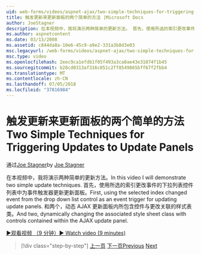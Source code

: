 ```yaml
---
uid: web-forms/videos/aspnet-ajax/two-simple-techniques-for-triggering-updates-to-update-panels
title: 触发更新来更新面板的两个简单的方法 |Microsoft Docs
author: JoeStagner
description: 在本视频中，我将演示两种简单的更新方法。 首先，使用所选的索引更改事件从下拉列表控件作为事件三角函数...
ms.author: aspnetcontent
ms.date: 03/13/2008
ms.assetid: c844da8a-10e6-45c9-a9e2-331a3b8d3e03
msc.legacyurl: /web-forms/videos/aspnet-ajax/two-simple-techniques-for-triggering-updates-to-update-panels
msc.type: video
ms.openlocfilehash: 2eec9ca1efdb1f05f493a3ca0ae43e31074f1b45
ms.sourcegitcommit: b28cd0313af316c051c2ff8549865bff67f2fbb4
ms.translationtype: MT
ms.contentlocale: zh-CN
ms.lasthandoff: 07/05/2018
ms.locfileid: "37816984"
---
```

<a name="two-simple-techniques-for-triggering-updates-to-update-panels"></a><span data-ttu-id="d23b4-104">触发更新来更新面板的两个简单的方法</span><span class="sxs-lookup"><span data-stu-id="d23b4-104">Two Simple Techniques for Triggering Updates to Update Panels</span></span>
====================
<span data-ttu-id="d23b4-105">通过[Joe Stagner](https://github.com/JoeStagner)</span><span class="sxs-lookup"><span data-stu-id="d23b4-105">by [Joe Stagner](https://github.com/JoeStagner)</span></span>

<span data-ttu-id="d23b4-106">在本视频中，我将演示两种简单的更新方法。</span><span class="sxs-lookup"><span data-stu-id="d23b4-106">In this video I will demonstrate two simple update techniques.</span></span> <span data-ttu-id="d23b4-107">首先，使用所选的索引更改事件的下拉列表控件列表中为事件触发器更新更新面板。</span><span class="sxs-lookup"><span data-stu-id="d23b4-107">First, using the selected index changed event from the drop down list control as an event trigger for updating update panels.</span></span> <span data-ttu-id="d23b4-108">和两个，动态 AJAX 更新面板内所包含控件与更改关联的样式表类。</span><span class="sxs-lookup"><span data-stu-id="d23b4-108">And two, dynamically changing the associated style sheet class with controls contained within the AJAX update panel.</span></span>

[<span data-ttu-id="d23b4-109">&#9654;观看视频 （9 分钟）</span><span class="sxs-lookup"><span data-stu-id="d23b4-109">&#9654; Watch video (9 minutes)</span></span>](https://channel9.msdn.com/Blogs/ASP-NET-Site-Videos/two-simple-techniques-for-triggering-updates-to-update-panels)

> [!div class="step-by-step"]
> <span data-ttu-id="d23b4-110">[上一页](how-do-i-retrieve-values-from-server-side-ajax-controls.md)
> [下一页](use-aspnet-ajax-cascading-drop-down-control-to-access-a-database.md)</span><span class="sxs-lookup"><span data-stu-id="d23b4-110">[Previous](how-do-i-retrieve-values-from-server-side-ajax-controls.md)
[Next](use-aspnet-ajax-cascading-drop-down-control-to-access-a-database.md)</span></span>
